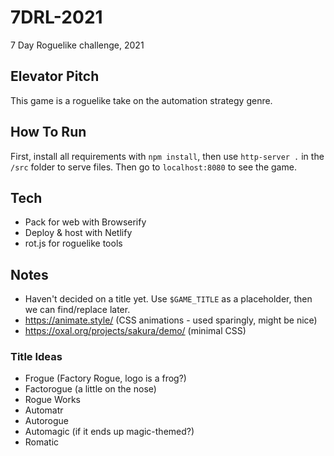# 7DRL-2021
7 Day Roguelike challenge, 2021

## Elevator Pitch
This game is a roguelike take on the automation strategy genre.

## How To Run

First, install all requirements with `npm install`, then use `http-server .` in the `/src` folder to serve files. Then go to `localhost:8080` to see the game.

## Tech
- Pack for web with Browserify
- Deploy & host with Netlify
- rot.js for roguelike tools

## Notes

- Haven't decided on a title yet. Use `$GAME_TITLE` as a placeholder, then we can find/replace later.
- https://animate.style/ (CSS animations - used sparingly, might be nice)
- https://oxal.org/projects/sakura/demo/ (minimal CSS)

### Title Ideas

- Frogue (Factory Rogue, logo is a frog?)
- Factorogue (a little on the nose)
- Rogue Works
- Automatr
- Autorogue
- Automagic (if it ends up magic-themed?)
- Romatic